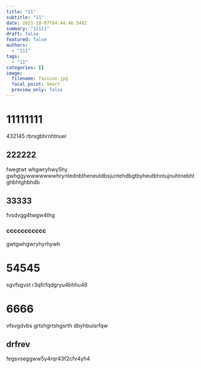 ```yaml
---
title: "11"
subtitle: "11"
date: 2021-10-07T04:44:46.548Z
summary: "11111"
draft: false
featured: false
authors:
  - "111"
tags:
  - "11"
categories: []
image:
  filename: favicon.jpg
  focal_point: Smart
  preview_only: false
---
```


# 11111111
  432145
rbrsgbhrnhtnuei







## 222222
   fwegtwt
  whgwryhwy5hy
gwhggywwwwwwwhryntednbtheneutdbsjuntehdbgtbyheutbhntujnuhtnebhtghbhtghbhdb







## 33333
   fvsdvgg4twgw4thg





### ccccccccccc
gwtgwhgwryhyrhywh



# 54545
  sgvfsgvst r3qfcfqdgryu4bhhu46




# 6666
  vfsvgdvbs grtshgrtshgsrth dbyhbuisrfqw




## drfrev
   fegsvseggww5y4rqr43f2cfv4yh4